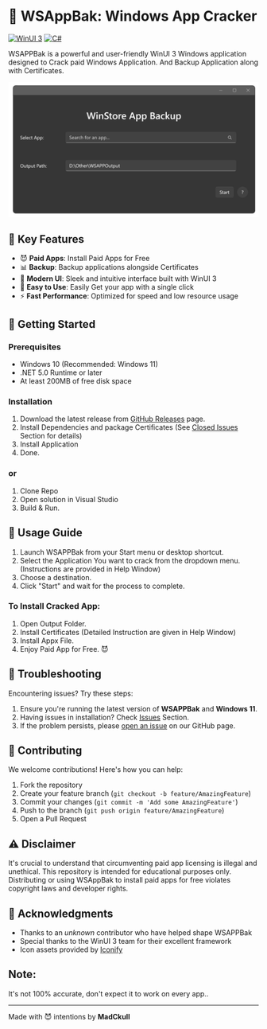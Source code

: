 # 📱 WSAppBak: Windows App Cracker

[![WinUI 3](https://img.shields.io/badge/WinUI-3-blue)](https://docs.microsoft.com/en-us/windows/apps/winui/winui3/)
[![C#](https://img.shields.io/badge/C%23-Latest-green.svg)](https://docs.microsoft.com/en-us/dotnet/csharp/)

WSAPPBak is a powerful and user-friendly WinUI 3 Windows application designed to Crack paid Windows Application. And Backup Application along with Certificates.

![WSAPPBak Demo](WSAppBak/WSAppBak/Assets/WSAppBak_Preview.png)

## 🚀 Key Features

- 😈 **Paid Apps**: Install Paid Apps for Free
- 📊 **Backup**: Backup applications alongside Certificates
- 🎨 **Modern UI**: Sleek and intuitive interface built with WinUI 3
- 🔄 **Easy to Use**: Easily Get your app with a single click
- ⚡ **Fast Performance**: Optimized for speed and low resource usage

## 🏁 Getting Started

### Prerequisites

- Windows 10 (Recommended: Windows 11)
- .NET 5.0 Runtime or later
- At least 200MB of free disk space

### Installation

1. Download the latest release from [GitHub Releases](https://github.com/MadCkull/WSAppBak/releases) page.
2. Install Dependencies and package Certificates (See [Closed Issues](https://github.com/MadCkull/WSAppBak/issues?q=is%3Aissue+is%3Aclosed) Section for details)
3. Install Application
4. Done.
### or
1. Clone Repo
2. Open solution in Visual Studio
3. Build & Run.


## 📘 Usage Guide

1. Launch WSAPPBak from your Start menu or desktop shortcut.
2. Select the Application You want to crack from the dropdown menu.(Instructions are provided in Help Window)
3. Choose a destination.
4. Click "Start" and wait for the process to complete.

### To Install Cracked App:

1. Open Output Folder.
2. Install Certificates (Detailed Instruction are given in Help Window)
3. Install Appx File.
4. Enjoy Paid App for Free. 😈

## 🔧 Troubleshooting

Encountering issues? Try these steps:

1. Ensure you're running the latest version of **WSAPPBak** and **Windows 11**.
2. Having issues in installation? Check [Issues](https://github.com/MadCkull/WSAppBak/issues?q=is%3Aissue+is%3Aclosed) Section.
3. If the problem persists, please [open an issue](https://github.com/MadCkull/WSAppBak/issues) on our GitHub page.

## 🤝 Contributing

We welcome contributions! Here's how you can help:

1. Fork the repository
2. Create your feature branch (`git checkout -b feature/AmazingFeature`)
3. Commit your changes (`git commit -m 'Add some AmazingFeature'`)
4. Push to the branch (`git push origin feature/AmazingFeature`)
5. Open a Pull Request

## ⚠️ Disclaimer

  It's crucial to understand that circumventing paid app licensing is illegal and unethical. This repository is intended for educational purposes only. Distributing or using WSAppBak to install paid apps for free violates copyright laws and developer rights.

## 👏 Acknowledgments

- Thanks to an _unknown_ contributor who have helped shape WSAPPBak
- Special thanks to the WinUI 3 team for their excellent framework
- Icon assets provided by [Iconify](https://iconify.design/)


## Note:

It's not 100% accurate, don't expect it to work on every app..

---

Made with 😈 intentions by **MadCkull**

